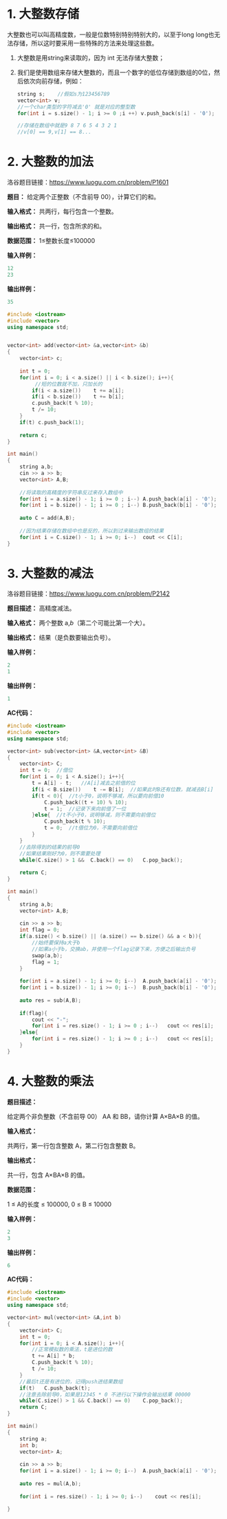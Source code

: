 # 1. 大整数存储

大整数也可以叫高精度数，一般是位数特别特别特别大的，以至于long long也无法存储，所以这时要采用一些特殊的方法来处理这些数。

1. 大整数是用string来读取的，因为 int 无法存储大整数；

2. 我们是使用数组来存储大整数的，而且一个数字的低位存储到数组的0位，然后依次向前存储，例如：

   ```c++
   string s;	//假如s为123456789
   vector<int> v;
   //一个char类型的字符减去'0' 就是对应的整型数
   for(int i = s.size() - 1; i >= 0 ;i ++) v.push_back(s[i] - '0');	
   
   //存储在数组中就是9 8 7 6 5 4 3 2 1 
   //v[0] == 9,v[1] == 8...
   ```

   

# 2. 大整数的加法

洛谷题目链接：https://www.luogu.com.cn/problem/P1601

**题目：**
给定两个正整数（不含前导 00），计算它们的和。

**输入格式：**
共两行，每行包含一个整数。

**输出格式：**
共一行，包含所求的和。

**数据范围：**
1≤整数长度≤100000

**输入样例：**

```c++
12
23
```

**输出样例：**

```c++
35
```



```c++
#include <iostream>
#include <vector>
using namespace std;


vector<int> add(vector<int> &a,vector<int> &b)
{
	vector<int> c;
	
	int t = 0;
	for(int i = 0; i < a.size() || i < b.size(); i++){
         //短的位数就不加，只加长的
		if(i < a.size())	t += a[i];	
		if(i < b.size())	t += b[i];
		c.push_back(t % 10);
		t /= 10;
	}
	if(t) c.push_back(1);
	
	return c;
}

int main()
{
	string a,b;
	cin >> a >> b;
	vector<int> A,B;
	
	//将读取的高精度的字符串反过来存入数组中
	for(int i = a.size() - 1; i >= 0 ; i--)	A.push_back(a[i] - '0');
	for(int i = b.size() - 1; i >= 0 ; i--)	B.push_back(b[i] - '0');
	
	auto C = add(A,B);
	
	//因为结果存储在数组中也是反的，所以到过来输出数组的结果
	for(int i = C.size() - 1; i >= 0; i--)	cout << C[i];	
}
```



# 3. 大整数的减法

洛谷题目链接：https://www.luogu.com.cn/problem/P2142

**题目描述：**
高精度减法。

**输入格式：**
两个整数 a,*b*（第二个可能比第一个大）。

**输出格式：**
结果（是负数要输出负号）。

**输入样例：**

```c
2
1
```

**输出样例：**

```c++
1
```



**AC代码：**

```c++
#include <iostream>
#include <vector>
using namespace std;

vector<int> sub(vector<int> &A,vector<int> &B)
{
	vector<int> C;
	int t = 0;	//借位
	for(int i = 0; i < A.size(); i++){
		t = A[i] - t;	//A[i]减去之前借的位
		if(i < B.size())	t -= B[i];	//如果此时B还有位数，就减去B[i]
		if(t < 0){	//t小于0，说明不够减，所以要向前借10
			C.push_back((t + 10) % 10);	
			t = 1;	//记录下来向前借了一位
		}else{	//t不小于0，说明够减，则不需要向前借位
			C.push_back(t % 10);
			t = 0;	//t借位为0，不需要向前借位
		}
	}
	//去除得到的结果的前导0
	//如果结果刚好为0，则不需要处理
	while(C.size() > 1 &&  C.back() == 0)	C.pop_back();
	
	return C;
}

int main()
{
	string a,b;
	vector<int> A,B;
	
	cin >> a >> b;
	int flag = 0;
	if(a.size() < b.size() || (a.size() == b.size() && a < b)){
		//始终要保持a大于b
		//如果a小于b，交换ab，并使用一个flag记录下来，方便之后输出负号
		swap(a,b);
		flag = 1;	
	}
	
	for(int i = a.size() - 1; i >= 0; i--)	A.push_back(a[i] - '0');
	for(int i = b.size() - 1; i >= 0; i--)	B.push_back(b[i] - '0');
	 
	auto res = sub(A,B);
	
	if(flag){
		cout << "-";
		for(int i = res.size() - 1; i >= 0 ; i--)	cout << res[i];
	}else{
		for(int i = res.size() - 1; i >= 0 ; i--)	cout << res[i];
	}
}
```



# 4. 大整数的乘法

**题目描述：**

给定两个非负整数（不含前导 00） AA 和 BB，请你计算 A×BA×B 的值。

**输入格式：**

共两行，第一行包含整数 A，第二行包含整数 B。

**输出格式：**

共一行，包含 A×BA×B 的值。

**数据范围：**

1 ≤ A的长度 ≤ 100000,
0 ≤ B ≤ 10000

**输入样例：**

```c++
2
3
```

**输出样例：**

```c++
6
```



**AC代码：**

```c++
#include <iostream>
#include <vector>
using namespace std;

vector<int> mul(vector<int> &A,int b)
{
	vector<int> C;
	int t = 0;
	for(int i = 0; i < A.size(); i++){
        //正常模拟数的乘法，t是进位的数
		t += A[i] * b;
		C.push_back(t % 10);
		t /= 10;
	}
    //最后t还是有进位的，记得push进结果数组
	if(t)	C.push_back(t);
    //注意去除前导0，如果是12345 * 0 不进行以下操作会输出结果 00000
	while(C.size() > 1 && C.back() == 0)	C.pop_back();
	return C;
}

int main()
{
	string a;
	int b;
	vector<int> A;
	
	cin >> a >> b;
	for(int i = a.size() - 1; i >= 0; i--)	A.push_back(a[i] - '0');
	 
	auto res = mul(A,b);
	
	for(int i = res.size() - 1; i >= 0; i--)	cout << res[i];
	
}
```

